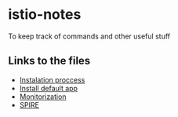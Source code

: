 # istio-notes
To keep track of  commands and other useful stuff

## Links to the files
- [Instalation proccess](https://github.com/10alejospain/istio-notes/blob/main/pages/instalation.md)
- [Install default app](https://istio.io/latest/docs/setup/getting-started/#bookinfo)
- [Monitorization](https://github.com/10alejospain/istio-notes/blob/main/pages/monitorization.md)
- [SPIRE](https://github.com/10alejospain/istio-notes/blob/main/pages/SPIRE.md)
